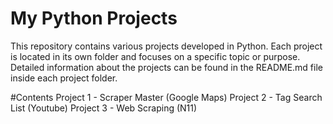 # My Python Projects
This repository contains various projects developed in Python.
Each project is located in its own folder and focuses on a specific topic or purpose.
Detailed information about the projects can be found in the README.md file inside each project folder.

#Contents
Project 1 - Scraper Master (Google Maps)
Project 2 - Tag Search List (Youtube)
Project 3 - Web Scraping (N11)
